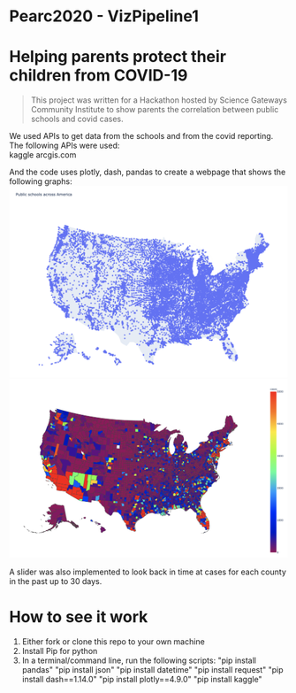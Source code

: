 # Pearc2020 - VizPipeline1
# Helping parents protect their children from COVID-19

> This project was written for a Hackathon hosted by Science Gateways Community Institute to show parents the correlation between public schools and covid cases.


We used APIs to get data from the schools and from the covid reporting. The following APIs were used:<br>
kaggle
arcgis.com

And the code uses plotly, dash, pandas to create a webpage that shows the following graphs:
<img src="https://raw.githubusercontent.com/BranRitz/Pearc20VizPipeline/master/schools.png" alt="Schools">
<img src="https://raw.githubusercontent.com/BranRitz/Pearc20VizPipeline/master/covidcases.png" alt="Covid Cases by county">


A slider was also implemented to look back in time at cases for each county in the past up to 30 days.

# How to see it work
1. Either fork or clone this repo to your own machine
2. Install Pip for python
3. In a terminal/command line, run the following scripts:
    "pip install pandas"
    "pip install json"
    "pip install datetime"
    "pip install request"
    "pip install dash==1.14.0"
    "pip install plotly==4.9.0"
    "pip install kaggle"



